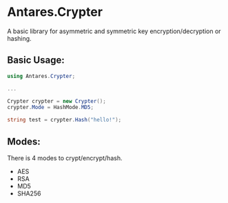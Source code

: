 # Antares.Crypter
 A basic library for asymmetric and symmetric key encryption/decryption or hashing.

## Basic Usage:

```cs
using Antares.Crypter;

...

Crypter crypter = new Crypter();
crypter.Mode = HashMode.MD5;

string test = crypter.Hash("hello!");
```

## Modes:

There is 4 modes to crypt/encrypt/hash.

- AES
- RSA
- MD5
- SHA256
